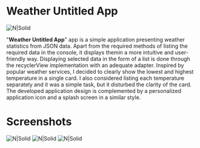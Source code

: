 # Weather Untitled App
![N|Solid](https://i.imgur.com/h1z8kGF.png)

"**Weather Untitled App**" app is a simple application presenting weather statistics from JSON data. Apart from the required methods of listing the required data in the console, it displays themin a more intuitive and user-friendly way. Displaying selected data in the form of a list is done through the recyclerView implementation with an adequate adapter. Inspired by popular weather services, I decided to clearly show the lowest and highest temperature in a single card. I also considered listing each temperature separately and it was a simple task, but it disturbed the clarity of the card. The developed application design is complemented by a personalized application icon and a splash screen in a similar style.

# Screenshots

![N|Solid](https://i.imgur.com/ICqyC7g.jpg) ![N|Solid](https://i.imgur.com/lyGbjRl.jpg) ![N|Solid](https://i.imgur.com/cKfdOiX.jpg)
